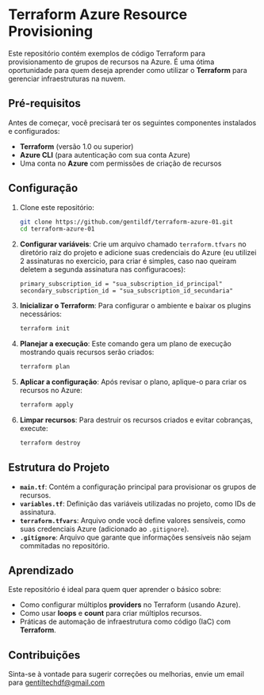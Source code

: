 
# Terraform Azure Resource Provisioning

Este repositório contém exemplos de código Terraform para provisionamento de grupos de recursos na Azure. É uma ótima oportunidade para quem deseja aprender como utilizar o **Terraform** para gerenciar infraestruturas na nuvem.

## Pré-requisitos

Antes de começar, você precisará ter os seguintes componentes instalados e configurados:

- **Terraform** (versão 1.0 ou superior)
- **Azure CLI** (para autenticação com sua conta Azure)
- Uma conta no **Azure** com permissões de criação de recursos

## Configuração

1. Clone este repositório:

   ```bash
   git clone https://github.com/gentildf/terraform-azure-01.git
   cd terraform-azure-01
   ```

2. **Configurar variáveis**: 
   Crie um arquivo chamado `terraform.tfvars` no diretório raiz do projeto e adicione suas credenciais do Azure (eu utilizei 2 assinaturas no exercicio, para criar é simples, caso nao queiram deletem a segunda assinatura nas configuracoes):

   ```hcl
   primary_subscription_id = "sua_subscription_id_principal"
   secondary_subscription_id = "sua_subscription_id_secundaria"
   ```

3. **Inicializar o Terraform**:
   Para configurar o ambiente e baixar os plugins necessários:

   ```bash
   terraform init
   ```

4. **Planejar a execução**:
   Este comando gera um plano de execução mostrando quais recursos serão criados:

   ```bash
   terraform plan
   ```

5. **Aplicar a configuração**:
   Após revisar o plano, aplique-o para criar os recursos no Azure:

   ```bash
   terraform apply
   ```

6. **Limpar recursos**:
   Para destruir os recursos criados e evitar cobranças, execute:

   ```bash
   terraform destroy
   ```

## Estrutura do Projeto

- **`main.tf`**: Contém a configuração principal para provisionar os grupos de recursos.
- **`variables.tf`**: Definição das variáveis utilizadas no projeto, como IDs de assinatura.
- **`terraform.tfvars`**: Arquivo onde você define valores sensíveis, como suas credenciais Azure (adicionado ao `.gitignore`).
- **`.gitignore`**: Arquivo que garante que informações sensíveis não sejam commitadas no repositório.

## Aprendizado

Este repositório é ideal para quem quer aprender o básico sobre:

- Como configurar múltiplos **providers** no Terraform (usando Azure).
- Como usar **loops** e **count** para criar múltiplos recursos.
- Práticas de automação de infraestrutura como código (IaC) com **Terraform**.

## Contribuições

Sinta-se à vontade para sugerir correções ou melhorias, envie um email para gentiltechdf@gmail.com
